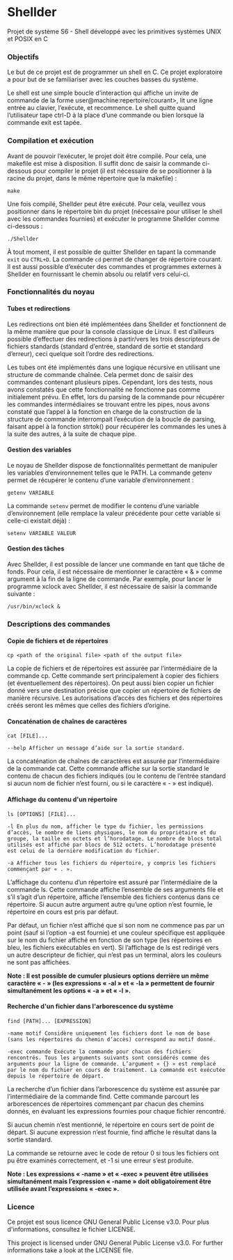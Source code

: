 # Shellder
Projet de système S6 - Shell développé avec les primitives systèmes UNIX et POSIX en C

### Objectifs

Le but de ce projet est de programmer un shell en C. Ce projet exploratoire a pour but de se familiariser avec les couches basses du système.

Le shell est une simple boucle d’interaction qui affiche un invite de commande de la forme user@machine:repertoire/courant>, lit une ligne entrée au clavier, l’exécute, et recommence. Le shell quitte quand l’utilisateur tape ctrl-D à la place d’une commande ou bien lorsque la commande exit est tapée.

### Compilation et exécution

Avant de pouvoir l’exécuter, le projet doit être compilé. Pour cela, une makefile est mise à disposition. Il suffit donc de saisir la commande ci-dessous pour compiler le projet (il est nécessaire de se positionner à la racine du projet, dans le même répertoire que la makefile) :

```
make
```

Une fois compilé, Shellder peut être exécuté. Pour cela, veuillez vous positionner dans le répertoire bin du projet (nécessaire pour utiliser le shell avec les commandes fournies) et exécuter le programme Shellder comme ci-dessous :

```
./Shellder
```

À tout moment, il est possible de quitter Shellder en tapant la commande ```exit``` ou ```CTRL+D```.
La commande ```cd``` permet de changer de répertoire courant.
Il est aussi possible d’exécuter des commandes et programmes externes à Shellder en fournissant le chemin absolu ou relatif vers celui-ci.

### Fonctionnalités du noyau

#### Tubes et redirections

Les redirections ont bien été implémentées dans Shellder et fonctionnent de la même manière que pour la console classique de Linux. Il est d’ailleurs possible d’effectuer des redirections à partir/vers les trois descripteurs de fichiers standards (standard d’entrée, standard de sortie et standard d’erreur), ceci quelque soit l’ordre des redirections.

Les tubes ont été implémentés dans une logique récursive en utilisant une structure de commande chaînée. Cela permet donc de saisir des commandes contenant plusieurs pipes. Cependant, lors des tests, nous avons constatés que cette fonctionnalité ne fonctionne pas comme initialement prévu. En effet, lors du parsing de la commande pour récupérer les commandes intermédiaires se trouvant entre les pipes, nous avons constaté que l’appel à la fonction en charge de la construction de la structure de commande interrompait l’exécution de la boucle de parsing, faisant appel à la fonction strtok() pour récupérer les commandes les unes à la suite des autres, à la suite de chaque pipe.

#### Gestion des variables

Le noyau de Shellder dispose de fonctionnalités permettant de manipuler les variables d’environnement telles que le PATH.
La commande getenv permet de récupérer le contenu d’une variable d’environnement :
```
getenv VARIABLE
```

La commande ```setenv``` permet de modifier le contenu d’une variable d’environnement (elle remplace la valeur précédente pour cette variable si celle-ci existait déjà) :
```
setenv VARIABLE VALEUR
```

#### Gestion des tâches

Avec Shellder, il est possible de lancer une commande en tant que tâche de fonds. Pour cela, il est nécessaire de mentionner le caractère « & » comme argument à la fin de la ligne de commande.
Par exemple, pour lancer le programme xclock avec Shellder, il est nécessaire de saisir la commande suivante :
```
/usr/bin/xclock &
```

### Descriptions des commandes

#### Copie de fichiers et de répertoires

```
cp <path of the original file> <path of the output file>
```

La copie de fichiers et de répertoires est assurée par l’intermédiaire de la commande cp. Cette commande sert principalement à copier des fichiers (et éventuellement des répertoires). On peut aussi bien copier un fichier donné vers une destination précise que copier un répertoire de fichiers de manière récursive.
Les autorisations d’accès des fichiers et des répertoires créés seront les mêmes que celles des fichiers d’origine.

#### Concaténation de chaînes de caractères

```
cat [FILE]...

--help Afficher un message d’aide sur la sortie standard.
```

La concaténation de chaînes de caractères est assurée par l’intermédiaire de la commande cat. Cette commande affiche sur la sortie standard le contenu de chacun des fichiers indiqués (ou le contenu de l’entrée standard si aucun nom de fichier n’est fourni, ou si le caractère « - » est indiqué).

#### Affichage du contenu d'un répertoire

```
ls [OPTIONS] [FILE]...

-l En plus du nom, afficher le type du fichier, les permissions d’accès, le nombre de liens physiques, le nom du propriétaire et du groupe, la taille en octets et l’horodatage. Le nombre de blocs total utilisés est affiché par blocs de 512 octets. L’horodatage présenté est celui de la dernière modification du fichier.

-a Afficher tous les fichiers du répertoire, y compris les fichiers commençant par « . ».
```

L’affichage du contenu d’un répertoire est assuré par l’intermédiaire de la commande ls. Cette commande affiche l’ensemble de ses arguments file et s’il s’agit d’un répertoire, affiche l’ensemble des fichiers contenus dans ce répertoire. Si aucun autre argument autre qu’une option n’est fournie, le répertoire en cours est pris par défaut.

Par défaut, un fichier n’est affiché que si son nom ne commence pas par un point (sauf si l’option -a est fournie) et une couleur spécifique est appliquée sur le nom du fichier affiché en fonction de son type (les répertoires en bleu, les fichiers exécutables en vert). Si l’affichage de ls est redirigé vers un autre descripteur de fichier, qui n’est pas un terminal, alors les couleurs ne sont pas affichées.

**Note : Il est possible de cumuler plusieurs options derrière un même caractère « - » (les expressions « -al » et « -la » permettent de fournir simultanément les options « -a » et « -l ».**

#### Recherche d'un fichier dans l'arborescence du système

```
find [PATH]... [EXPRESSION]

-name motif Considère uniquement les fichiers dont le nom de base (sans les répertoires du chemin d’accès) correspond au motif donné.

-exec commande Exécute la commande pour chacun des fichiers rencontrés. Tous les arguments suivants sont considérés comme des arguments pour la ligne de commande. L’argument « {} » est remplacé par le nom du fichier en cours de traitement. La commande est exécutée depuis le répertoire de départ.
```

La recherche d’un fichier dans l’arborescence du système est assurée par l’intermédiaire de la commande find. Cette commande parcourt les arborescences de répertoires commençant par chacun des chemins donnés, en évaluant les expressions fournies pour chaque fichier rencontré.

Si aucun chemin n’est mentionné, le répertoire en cours sert de point de départ.
Si aucune expression n’est fournie, find affiche le résultat dans la sortie standard.

La commande se retourne avec le code de retour 0 si tous les fichiers ont pu être examinés correctement, et -1 si une erreur s’est produite.

**Note : Les expressions « -name » et « -exec » peuvent être utilisées simultanément mais l’expression « -name » doit obligatoirement être utilisée avant l’expressions « -exec ».**

### Licence

Ce projet est sous licence GNU General Public License v3.0. Pour plus d'informations, consultez le fichier LICENSE.

This project is licensed under GNU General Public License v3.0. For further informations take a look 
at the LICENSE file.
